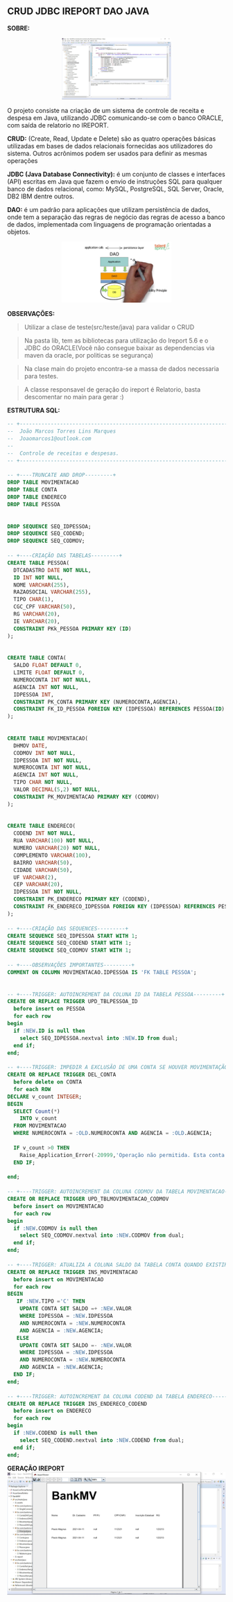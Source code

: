 ## CRUD JDBC IREPORT DAO JAVA

 **SOBRE:**
<p align="center">

<img src="https://github.com/joaotorresmarques/MVBANK/blob/main/src/main/java/assets/printdatela.jpg" width="50%" height="50%"/>

</p>

 
O projeto consiste na criação de um sistema de controle de receita e despesa em Java, utilizando JDBC comunicando-se com o banco ORACLE, com saída de relatorio no IREPORT.

**CRUD:** (Create, Read, Update e Delete) são as quatro operações básicas utilizadas em bases de dados relacionais fornecidas aos utilizadores do sistema. Outros acrônimos podem ser usados para definir as mesmas operações 

**JDBC (Java Database Connectivity):** é um conjunto de classes e interfaces (API) escritas em Java que fazem o envio de instruções SQL para qualquer banco de dados relacional, como: MySQL, PostgreSQL, SQL Server, Oracle, DB2 IBM dentre outros.

**DAO:** é um padrão para aplicações que utilizam persistência de dados, onde tem a separação das regras de negócio das regras de acesso a banco de dados, implementada com linguagens de programação orientadas a objetos.

<p align="center">

<img src="https://github.com/joaotorresmarques/MVBANK/blob/main/src/main/java/assets/DAO.jpg" width="50%" height="50%"/>

</p>

**OBSERVAÇÕES:**

>Utilizar a clase de teste(src/teste/java) para validar o CRUD

>Na pasta lib, tem as bibliotecas para utilização do Ireport 5.6 e o JDBC do ORACLE(Você não consegue baixar as dependencias via maven da oracle, por politicas se segurança)

>Na clase main do projeto encontra-se a massa de dados necessaria para testes.

>A classe responsavel de geração do ireport é Relatorio, basta descomentar no main para gerar :)

**ESTRUTURA SQL:**

```SQL
-- +----------------------------------------------------------------------+
--  João Marcos Torres Lins Marques
--  Joaomarcos1@outlook.com
--
--  Controle de receitas e despesas.
-- +----------------------------------------------------------------------+

-- +----TRUNCATE AND DROP---------+
DROP TABLE MOVIMENTACAO
DROP TABLE CONTA
DROP TABLE ENDERECO
DROP TABLE PESSOA


DROP SEQUENCE SEQ_IDPESSOA;
DROP SEQUENCE SEQ_CODEND;
DROP SEQUENCE SEQ_CODMOV;

-- +----CRIAÇÃO DAS TABELAS---------+
CREATE TABLE PESSOA(
  DTCADASTRO DATE NOT NULL,
  ID INT NOT NULL,
  NOME VARCHAR(255),
  RAZAOSOCIAL VARCHAR(255),
  TIPO CHAR(1),
  CGC_CPF VARCHAR(50),
  RG VARCHAR(20),
  IE VARCHAR(20),
  CONSTRAINT PKk_PESSOA PRIMARY KEY (ID)
);


CREATE TABLE CONTA(
  SALDO FLOAT DEFAULT 0,
  LIMITE FLOAT DEFAULT 0,
  NUMEROCONTA INT NOT NULL,
  AGENCIA INT NOT NULL,
  IDPESSOA INT,
  CONSTRAINT PK_CONTA PRIMARY KEY (NUMEROCONTA,AGENCIA),
  CONSTRAINT FK_ID_PESSOA FOREIGN KEY (IDPESSOA) REFERENCES PESSOA(ID)
);


CREATE TABLE MOVIMENTACAO(
  DHMOV DATE,
  CODMOV INT NOT NULL,
  IDPESSOA INT NOT NULL,
  NUMEROCONTA INT NOT NULL,
  AGENCIA INT NOT NULL,
  TIPO CHAR NOT NULL,
  VALOR DECIMAL(5,2) NOT NULL,
  CONSTRAINT PK_MOVIMENTACAO PRIMARY KEY (CODMOV)
);


CREATE TABLE ENDERECO(
  CODEND INT NOT NULL,
  RUA VARCHAR(100) NOT NULL,
  NUMERO VARCHAR(20) NOT NULL,
  COMPLEMENTO VARCHAR(100),
  BAIRRO VARCHAR(50),
  CIDADE VARCHAR(50),
  UF VARCHAR(2),
  CEP VARCHAR(20),
  IDPESSOA INT NOT NULL,
  CONSTRAINT PK_ENDERECO PRIMARY KEY (CODEND),
  CONSTRAINT FK_ENDERECO_IDPESSOA FOREIGN KEY (IDPESSOA) REFERENCES PESSOA(ID)
);

-- +----CRIAÇÃO DAS SEQUENCES---------+
CREATE SEQUENCE SEQ_IDPESSOA START WITH 1;
CREATE SEQUENCE SEQ_CODEND START WITH 1;
CREATE SEQUENCE SEQ_CODMOV START WITH 1;

-- +----OBSERVAÇÕES IMPORTANTES---------+
COMMENT ON COLUMN MOVIMENTACAO.IDPESSOA IS 'FK TABLE PESSOA';


-- +----TRIGGER: AUTOINCREMENT DA COLUNA ID DA TABELA PESSOA---------+
CREATE OR REPLACE TRIGGER UPD_TBLPESSOA_ID
  before insert on PESSOA
  for each row
begin
  if :NEW.ID is null then
    select SEQ_IDPESSOA.nextval into :NEW.ID from dual;
  end if;
end;

-- +----TRIGGER: IMPEDIR A EXCLUSÃO DE UMA CONTA SE HOUVER MOVIMENTAÇÃO VINCULADA A ELA---------+
CREATE OR REPLACE TRIGGER DEL_CONTA
  before delete on CONTA
  for each ROW
DECLARE v_count INTEGER;
BEGIN
  SELECT Count(*)
    INTO v_count
  FROM MOVIMENTACAO
  WHERE NUMEROCONTA = :OLD.NUMEROCONTA AND AGENCIA = :OLD.AGENCIA;

  IF v_count >0 THEN
    Raise_Application_Error(-20999,'Operação não permitida. Esta conta possui movimentação.');
  END IF;

end;

-- +----TRIGGER: AUTOINCREMENT DA COLUNA CODMOV DA TABELA MOVIMENTACAO---------+
CREATE OR REPLACE TRIGGER UPD_TBLMOVIMENTACAO_CODMOV
  before insert on MOVIMENTACAO
  for each row
begin
  if :NEW.CODMOV is null then
    select SEQ_CODMOV.nextval into :NEW.CODMOV from dual;
  end if;
end;

-- +----TRIGGER: ATUALIZA A COLUNA SALDO DA TABELA CONTA QUANDO EXISTIR MOVIMENTACAO---------+
CREATE OR REPLACE TRIGGER INS_MOVIMENTACAO
  before insert on MOVIMENTACAO
  for each row
BEGIN
   IF :NEW.TIPO ='C' THEN
    UPDATE CONTA SET SALDO =+ :NEW.VALOR
    WHERE IDPESSOA = :NEW.IDPESSOA
    AND NUMEROCONTA = :NEW.NUMEROCONTA
    AND AGENCIA = :NEW.AGENCIA;
   ELSE
    UPDATE CONTA SET SALDO =- :NEW.VALOR
    WHERE IDPESSOA = :NEW.IDPESSOA
    AND NUMEROCONTA = :NEW.NUMEROCONTA
    AND AGENCIA = :NEW.AGENCIA;
  END IF;
end;

-- +----TRIGGER: AUTOINCREMENT DA COLUNA CODEND DA TABELA ENDERECO---------+
CREATE OR REPLACE TRIGGER INS_ENDERECO_CODEND
  before insert on ENDERECO
  for each row
begin
  if :NEW.CODEND is null then
    select SEQ_CODEND.nextval into :NEW.CODEND from dual;
  end if;
end;

```


**GERAÇÃO IREPORT**
<img src= "https://github.com/joaotorresmarques/MVBANK/blob/main/src/main/java/assets/ireport.jpg" 
     align="left" width="100%" height="100%">
 
 

